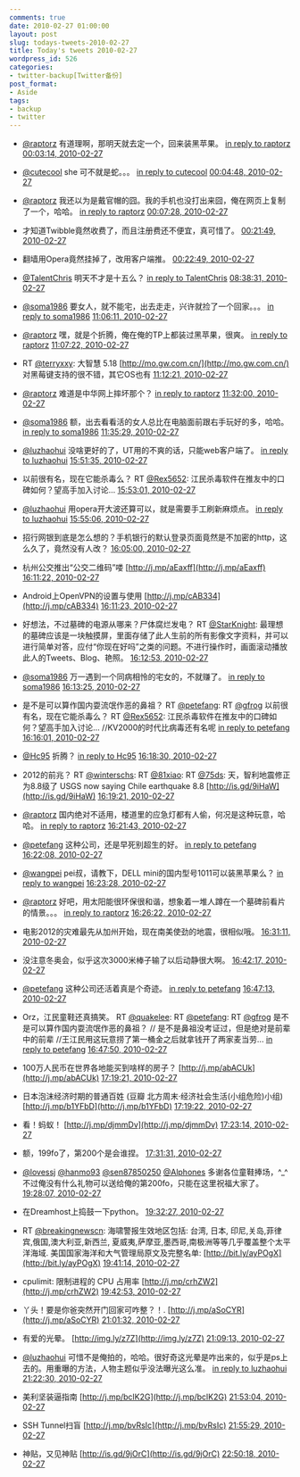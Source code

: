 ```yaml
---
comments: true
date: 2010-02-27 01:00:00
layout: post
slug: todays-tweets-2010-02-27
title: Today's tweets 2010-02-27
wordpress_id: 526
categories:
- twitter-backup[Twitter备份]
post_format:
- Aside
tags:
- backup
- twitter
---
```





  * [@raptorz](http://twitter.com/raptorz) 有道理啊，那明天就去定一个，回来装黑苹果。 [in reply to raptorz](http://twitter.com/raptorz/statuses/9683439726) [00:03:14, 2010-02-27](http://twitter.com/gfrog/statuses/9683919809)





  * [@cutecool](http://twitter.com/cutecool) she 可不就是蛇。。。 [in reply to cutecool](http://twitter.com/cutecool/statuses/9683740067) [00:04:48, 2010-02-27](http://twitter.com/gfrog/statuses/9683991287)





  * [@raptorz](http://twitter.com/raptorz) 我还以为是戴官帽的囧。我的手机也没打出来囧，俺在网页上复制了一个，哈哈。 [in reply to raptorz](http://twitter.com/raptorz/statuses/9683349287) [00:07:28, 2010-02-27](http://twitter.com/gfrog/statuses/9684112045)





  * 才知道Twibble竟然收费了，而且注册费还不便宜，真可惜了。 [00:21:49, 2010-02-27](http://twitter.com/gfrog/statuses/9684752487)





  * 翻墙用Opera竟然挂掉了，改用客户端推。 [00:22:49, 2010-02-27](http://twitter.com/gfrog/statuses/9684796499)





  * [@TalentChris](http://twitter.com/TalentChris) 明天不才是十五么？ [in reply to TalentChris](http://twitter.com/TalentChris/statuses/9703870494) [08:38:31, 2010-02-27](http://twitter.com/gfrog/statuses/9704872573)





  * [@soma1986](http://twitter.com/soma1986) 要女人，就不能宅，出去走走，兴许就捡了一个回家。。。 [in reply to soma1986](http://twitter.com/soma1986/statuses/9709202775) [11:06:11, 2010-02-27](http://twitter.com/gfrog/statuses/9710941073)





  * [@raptorz](http://twitter.com/raptorz) 嘿，就是个折腾，俺在俺的TP上都装过黑苹果，很爽。 [in reply to raptorz](http://twitter.com/raptorz/statuses/9709688480) [11:07:22, 2010-02-27](http://twitter.com/gfrog/statuses/9710987881)





  * RT [@terryxxy](http://twitter.com/terryxxy): 大智慧 5.18 [http://mo.gw.com.cn/](http://mo.gw.com.cn/) 对黑莓键支持的很不错，其它OS也有 [11:12:21, 2010-02-27](http://twitter.com/gfrog/statuses/9711189094)





  * [@raptorz](http://twitter.com/raptorz) 难道是中华网上摔坏那个？ [in reply to raptorz](http://twitter.com/raptorz/statuses/9711617198) [11:32:00, 2010-02-27](http://twitter.com/gfrog/statuses/9711986754)





  * [@soma1986](http://twitter.com/soma1986) 额，出去看看活的女人总比在电脑面前跟右手玩好的多，哈哈。 [in reply to soma1986](http://twitter.com/soma1986/statuses/9712096828) [11:35:29, 2010-02-27](http://twitter.com/gfrog/statuses/9712128625)





  * [@luzhaohui](http://twitter.com/luzhaohui) 没啥更好的了，UT用的不爽的话，只能web客户端了。 [in reply to luzhaohui](http://twitter.com/luzhaohui/statuses/9720364330) [15:51:35, 2010-02-27](http://twitter.com/gfrog/statuses/9720468273)





  * 以前很有名，现在它能杀毒么？ RT [@Rex5652](http://twitter.com/Rex5652): 江民杀毒软件在推友中的口碑如何？望高手加入讨论… [15:53:01, 2010-02-27](http://twitter.com/gfrog/statuses/9720502744)





  * [@luzhaohui](http://twitter.com/luzhaohui) 用opera开大波还算可以，就是需要手工刷新麻烦点。 [in reply to luzhaohui](http://twitter.com/luzhaohui/statuses/9720520995) [15:55:06, 2010-02-27](http://twitter.com/gfrog/statuses/9720553006)





  * 招行网银到底是怎么想的？手机银行的默认登录页面竟然是不加密的http，这么久了，竟然没有人改？ [16:05:00, 2010-02-27](http://twitter.com/gfrog/statuses/9720805320)





  * 杭州公交推出“公交二维码”喽 [http://j.mp/aEaxff](http://j.mp/aEaxff) [16:11:22, 2010-02-27](http://twitter.com/gfrog/statuses/9720961732)





  * Android上OpenVPN的设置与使用 [http://j.mp/cAB334](http://j.mp/cAB334) [16:11:23, 2010-02-27](http://twitter.com/gfrog/statuses/9720962132)





  * 好想法，不过墓碑的电源从哪来？尸体腐烂发电？ RT [@StarKnight](http://twitter.com/StarKnight): 最理想的墓碑应该是一块触摸屏，里面存储了此人生前的所有影像文字资料，并可以进行简单对答，应付“你现在好吗”之类的问题。不进行操作时，画面滚动播放此人的Tweets、Blog、艳照。 [16:12:53, 2010-02-27](http://twitter.com/gfrog/statuses/9720999650)





  * [@soma1986](http://twitter.com/soma1986) 万一遇到一个同病相怜的宅女的，不就赚了。 [in reply to soma1986](http://twitter.com/soma1986/statuses/9712235062) [16:13:25, 2010-02-27](http://twitter.com/gfrog/statuses/9721012686)





  * 是不是可以算作国内耍流氓作恶的鼻祖？ RT [@petefang](http://twitter.com/petefang): RT [@gfrog](http://twitter.com/gfrog) 以前很有名，现在它能杀毒么？ RT [@Rex5652](http://twitter.com/Rex5652): 江民杀毒软件在推友中的口碑如何？望高手加入讨论… //KV2000的时代比病毒还有名呢 [in reply to petefang](http://twitter.com/petefang/statuses/9721039414) [16:16:01, 2010-02-27](http://twitter.com/gfrog/statuses/9721076591)





  * [@Hc95](http://twitter.com/Hc95) 折腾？ [in reply to Hc95](http://twitter.com/Hc95/statuses/9721002743) [16:18:30, 2010-02-27](http://twitter.com/gfrog/statuses/9721138635)





  * 2012的前兆？ RT [@winterschs](http://twitter.com/winterschs): RT [@81xiao](http://twitter.com/81xiao): RT [@75ds](http://twitter.com/75ds): 天，智利地震修正为8.8级了 USGS now saying Chile earthquake 8.8 [http://is.gd/9iHaW](http://is.gd/9iHaW) [16:19:21, 2010-02-27](http://twitter.com/gfrog/statuses/9721159986)





  * [@raptorz](http://twitter.com/raptorz) 国内绝对不适用，楼道里的应急灯都有人偷，何况是这种玩意，哈哈。 [in reply to raptorz](http://twitter.com/raptorz/statuses/9721151820) [16:21:43, 2010-02-27](http://twitter.com/gfrog/statuses/9721218139)





  * [@petefang](http://twitter.com/petefang) 这种公司，还是早死别超生的好。 [in reply to petefang](http://twitter.com/petefang/statuses/9721171274) [16:22:08, 2010-02-27](http://twitter.com/gfrog/statuses/9721228128)





  * [@wangpei](http://twitter.com/wangpei) pei叔，请教下，DELL mini的国内型号1011可以装黑苹果么？ [in reply to wangpei](http://twitter.com/wangpei/statuses/9721217128) [16:23:28, 2010-02-27](http://twitter.com/gfrog/statuses/9721260001)





  * [@raptorz](http://twitter.com/raptorz) 好吧，用太阳能很环保很和谐，想象着一堆人蹲在一个墓碑前看片的情景。。。 [in reply to raptorz](http://twitter.com/raptorz/statuses/9721297008) [16:26:22, 2010-02-27](http://twitter.com/gfrog/statuses/9721329173)





  * 电影2012的灾难最先从加州开始，现在南美使劲的地震，很相似哦。 [16:31:11, 2010-02-27](http://twitter.com/gfrog/statuses/9721446487)





  * 没注意冬奥会，似乎这次3000米棒子输了以后动静很大啊。 [16:42:17, 2010-02-27](http://twitter.com/gfrog/statuses/9721711017)





  * [@petefang](http://twitter.com/petefang) 这种公司还活着真是个奇迹。 [in reply to petefang](http://twitter.com/petefang/statuses/9721432556) [16:47:13, 2010-02-27](http://twitter.com/gfrog/statuses/9721827938)





  * Orz，江民童鞋还真搞笑。 RT [@quakelee](http://twitter.com/quakelee): RT [@petefang](http://twitter.com/petefang): RT [@gfrog](http://twitter.com/gfrog) 是不是可以算作国内耍流氓作恶的鼻祖？ // 是不是鼻祖没考证过，但是绝对是前辈中的前辈 //王江民用这玩意捞了第一桶金之后就拿钱开了两家麦当劳... [in reply to petefang](http://twitter.com/petefang/statuses/9721432556) [16:47:50, 2010-02-27](http://twitter.com/gfrog/statuses/9721841794)





  * 100万人民币在世界各地能买到啥样的房子？ [http://j.mp/abACUk](http://j.mp/abACUk) [17:19:21, 2010-02-27](http://twitter.com/gfrog/statuses/9722565847)





  * 日本泡沫经济时期的普通百姓 (豆瓣 北方周末·经济社会生活(小组危险)小组) [http://j.mp/b1YFbD](http://j.mp/b1YFbD) [17:19:22, 2010-02-27](http://twitter.com/gfrog/statuses/9722566209)





  * 看！蚂蚁！ [http://j.mp/djmmDv](http://j.mp/djmmDv) [17:23:14, 2010-02-27](http://twitter.com/gfrog/statuses/9722652849)





  * 额，199fo了，第200个是会谁捏。 [17:31:31, 2010-02-27](http://twitter.com/gfrog/statuses/9722838238)





  * [@lovessj](http://twitter.com/lovessj) [@hanmo93](http://twitter.com/hanmo93) [@sen87850250](http://twitter.com/sen87850250) [@Alphones](http://twitter.com/Alphones) 多谢各位童鞋捧场，^_^ 不过俺没有什么礼物可以送给俺的第200fo，只能在这里祝福大家了。 [19:28:07, 2010-02-27](http://twitter.com/gfrog/statuses/9725355085)





  * 在Dreamhost上捣鼓一下python。 [19:32:27, 2010-02-27](http://twitter.com/gfrog/statuses/9725453204)





  * RT [@breakingnewscn](http://twitter.com/breakingnewscn): 海啸警报生效地区包括: 台湾, 日本, 印尼,关岛,菲律宾,俄国,澳大利亚,新西兰, 夏威夷,萨摩亚,墨西哥,南极洲等等几乎覆盖整个太平洋海域. 美国国家海洋和大气管理局原文及完整名单: [http://bit.ly/ayPOgX](http://bit.ly/ayPOgX) [19:41:14, 2010-02-27](http://twitter.com/gfrog/statuses/9725650762)





  * cpulimit: 限制进程的 CPU 占用率 [http://j.mp/crhZW2](http://j.mp/crhZW2) [19:42:53, 2010-02-27](http://twitter.com/gfrog/statuses/9725687702)





  * 丫头！要是你爸突然开门回家可咋整？！. [http://j.mp/aSoCYR](http://j.mp/aSoCYR) [21:01:32, 2010-02-27](http://twitter.com/gfrog/statuses/9727858076)





  * 有爱的光晕。 [http://img.ly/z7Z](http://img.ly/z7Z) [21:09:13, 2010-02-27](http://twitter.com/gfrog/statuses/9728094148)





  * [@luzhaohui](http://twitter.com/luzhaohui) 可惜不是俺拍的，哈哈。很好奇这光晕是咋出来的，似乎是ps上去的。用重曝的方法，人物主题似乎没法曝光这么准。 [in reply to luzhaohui](http://twitter.com/luzhaohui/statuses/9728439144) [21:22:30, 2010-02-27](http://twitter.com/gfrog/statuses/9728501294)





  * 美利坚装逼指南 [http://j.mp/bclK2G](http://j.mp/bclK2G) [21:53:04, 2010-02-27](http://twitter.com/gfrog/statuses/9729491093)





  * SSH Tunnel扫盲 [http://j.mp/bvRsIc](http://j.mp/bvRsIc) [21:55:29, 2010-02-27](http://twitter.com/gfrog/statuses/9729568633)





  * 神贴，又见神贴 [http://is.gd/9jOrC](http://is.gd/9jOrC) [22:50:18, 2010-02-27](http://twitter.com/gfrog/statuses/9731495705)




